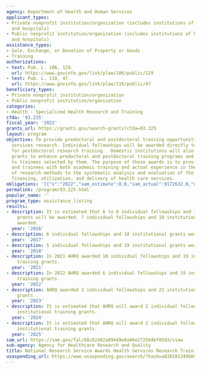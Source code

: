 ```yaml
---
agency: Department of Health and Human Services
applicant_types:
- Private nonprofit institution/organization (includes institutions of higher education
  and hospitals)
- Public nonprofit institution/organization (includes institutions of higher education
  and hospitals)
assistance_types:
- Sale, Exchange, or Donation of Property or Goods
- Training
authorizations:
- text: Pub. L. 106, 129.
  url: https://www.govinfo.gov/link/plaw/106/public/129
- text: Pub. L. 118, 47.
  url: https://www.govinfo.gov/link/plaw/118/public/47
beneficiary_types:
- Private nonprofit institution/organization
- Public nonprofit institution/organization
categories:
- Health - Specialized Health Research and Training
cfda: '93.225'
fiscal_year: '2022'
grants_url: https://grants.gov/search-grants?cfda=93.225
layout: program
objective: To provide predoctoral and postdoctoral training opportunities in health
  services research. Individual fellowships will be awarded directly to applicants
  for postdoctoral research training.  Domestic institutions will also be awarded
  grants to enhance predoctoral and postdoctoral training programs and provide support
  to trainees selected by them. The purpose of these awards is to provide fellows
  and trainees with both academic training and actual experience in the application
  of research methods to the systematic analysis and evaluation of the organization,
  financing, utilization, and delivery of health care services.
obligations: '[{"x":"2022","sam_estimate":0.0,"sam_actual":9172632.0,"usa_spending_actual":9161229.7},{"x":"2023","sam_estimate":0.0,"sam_actual":9968595.0,"usa_spending_actual":9803805.67},{"x":"2024","sam_estimate":10517777.0,"sam_actual":0.0,"usa_spending_actual":10327284.82}]'
permalink: /program/93.225.html
popular_name: ''
program_type: assistance_listing
results:
- description: It is estimated that 6 to 8 individual fellowships and 18 institutional
    grants will be awarded. 7 individual fellowships and 18 institutional grants were
    awarded.
  year: '2016'
- description: 6 individual fellowships and 18 institutional grants were awarded.
  year: '2017'
- description: 5 individual fellowships and 19 institutional grants were awarded.
  year: '2018'
- description: In 2021 AHRQ awarded 10 individual fellowships and 19 institutional
    training grants.
  year: '2021'
- description: In 2022 AHRQ awarded 6 individual fellowships and 19 institutional
    training grants.
  year: '2022'
- description: AHRQ awarded 3 individual fellowships and 22 institutional training
    grants .
  year: '2023'
- description: It is estimated that AHRQ will award 2 individual fellowships and 20
    institutional training grants.
  year: '2024'
- description: It is estimated that AHRQ will award 2 individual fellowships and 20
    institutional training grants.
  year: '2025'
sam_url: https://sam.gov/fal/68c62492a89449e8a96e2725b4bf05d3/view
sub-agency: Agency for Healthcare Research and Quality
title: National Research Service Awards Health Services Research Training
usaspending_url: https://www.usaspending.gov/search/?hash=a838181349869c1e6c713bc64d31f4d0
---
```

